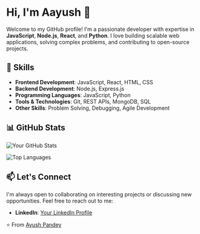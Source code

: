# Hi, I'm Aayush 👋

Welcome to my GitHub profile! I'm a passionate developer with expertise in **JavaScript**, **Node.js**, **React**, and **Python**. I love building scalable web applications, solving complex problems, and contributing to open-source projects.

## 🚀 Skills

- **Frontend Development**: JavaScript, React, HTML, CSS
- **Backend Development**: Node.js, Express.js
- **Programming Languages**: JavaScript, Python
- **Tools & Technologies**: Git, REST APIs, MongoDB, SQL
- **Other Skills**: Problem Solving, Debugging, Agile Development




## 📊 GitHub Stats

![Your GitHub Stats](https://github-readme-stats.vercel.app/api?username=Ayp47098&show_icons=true&theme=radical)

![Top Languages](https://github-readme-stats.vercel.app/api/top-langs/?username=Ayp47098&layout=compact&theme=radical)

## 📫 Let's Connect

I'm always open to collaborating on interesting projects or discussing new opportunities. Feel free to reach out to me:

- **LinkedIn**: [Your LinkedIn Profile](https://www.linkedin.com/in/ayush-pandey-b60609226/)




⭐️ From [Ayush Pandey](https://github.com/Ayp47098)
